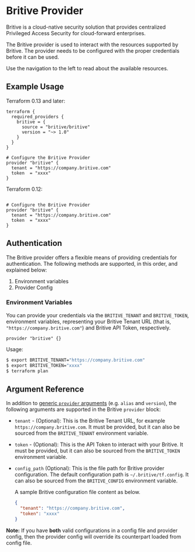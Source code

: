 # Britive Provider

Britive is a cloud-native security solution that provides centralized Privileged Access Security for cloud-forward enterprises.

The Britive provider is used to interact with the resources supported by Britive.  The provider needs to be configured with the proper credentials before it can be used.

Use the navigation to the left to read about the available resources.

## Example Usage

Terraform 0.13 and later:

```hcl
terraform {
  required_providers {
    britive = {
      source = "britive/britive"
      version = "~> 1.0"
    }
  }
}

# Configure the Britive Provider
provider "britive" {
  tenant = "https://company.britive.com"
  token  = "xxxx"
}
```

Terraform 0.12:

```hcl

# Configure the Britive Provider
provider "britive" {
  tenant = "https://company.britive.com"
  token  = "xxxx"
}
```

## Authentication

The Britive provider offers a flexible means of providing credentials for authentication. The following methods are supported, in this order, and explained below:

1. Environment variables
2. Provider Config

### Environment Variables

You can provide your credentials via the `BRITIVE_TENANT` and `BRITIVE_TOKEN`, environment variables, representing your Britive Tenant URL (that is, `"https://company.britive.com"`) and Britive API Token, respectively.

```hcl
provider "britive" {}
```

Usage:

```sh
$ export BRITIVE_TENANT="https://company.britive.com"
$ export BRITIVE_TOKEN="xxxx"
$ terraform plan
```

## Argument Reference

In addition to [generic `provider` arguments](https://www.terraform.io/docs/configuration/providers.html) (e.g. `alias` and `version`), the following arguments are supported in the Britive  `provider` block:

* `tenant` - (Optional): This is the Britive Tenant URL, for example `https://company.britive.com`. It must be provided, but it can also be sourced from the `BRITIVE_TENANT` environment variable.  

* `token` - (Optional): This is the API Token to interact with your Britive. It must be provided, but it can also be sourced from the `BRITIVE_TOKEN` environment variable.

* `config_path` (Optional): This is the file path for Britive provider configuration. The default configuration path is `~/.britive/tf.config`. It can also be sourced from the `BRITIVE_CONFIG` environment variable.

  A sample Britive configuration file content as below.
  
  ```json
  {
    "tenant": "https://company.britive.com",
    "token": "xxxx"
  }
  ```

**Note:** If you have **both** valid configurations in a config file and provider config, then the provider config will override its counterpart loaded from config file.
